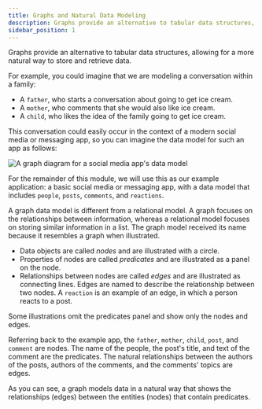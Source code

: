 ```yaml
---
title: Graphs and Natural Data Modeling
description: Graphs provide an alternative to tabular data structures, allowing for a more natural way to store and retrieve data.
sidebar_position: 1
---
```


Graphs provide an alternative to tabular data structures, allowing for a
more natural way to store and retrieve data.

For example, you could imagine that we are modeling a conversation within a
family:

* A `father`, who starts a conversation about going to get ice cream.
* A `mother`, who comments that she would also like ice cream.
* A `child`, who likes the idea of the family going to get ice cream.

This conversation could easily occur in the context of a modern social media or
messaging app, so you can imagine the data model for such an app as follows:

![A graph diagram for a social media app's data model](/images/data-model/evolution-3.png)

For the remainder of this module, we will use this as our example application:
a basic social media or messaging app, with a data model that includes
`people`, `posts`, `comments`, and `reactions`.

A graph data model is different from a relational model. A graph focuses on the
relationships between information, whereas a relational model focuses on
storing similar information in a list. The graph model received its name because
it resembles a graph when illustrated.

* Data objects are called *nodes* and are illustrated with a circle.
* Properties of nodes are called *predicates* and are illustrated as a panel
  on the node.
* Relationships between nodes are called *edges* and are illustrated as
  connecting lines. Edges are named to describe the relationship between two
  nodes. A `reaction` is an example of an edge, in which a person reacts to a
  post.

Some illustrations omit the predicates panel and show only the nodes and edges.

Referring back to the example app, the `father`, `mother`, `child`, `post`, and `comment`
are nodes. The name of the people, the post's title, and text of the comment
are the predicates. The natural relationships between the authors of the posts,
authors of the comments, and the comments' topics are edges.

As you can see, a graph models data in a natural way that shows the
relationships (edges) between the entities (nodes) that contain predicates.
